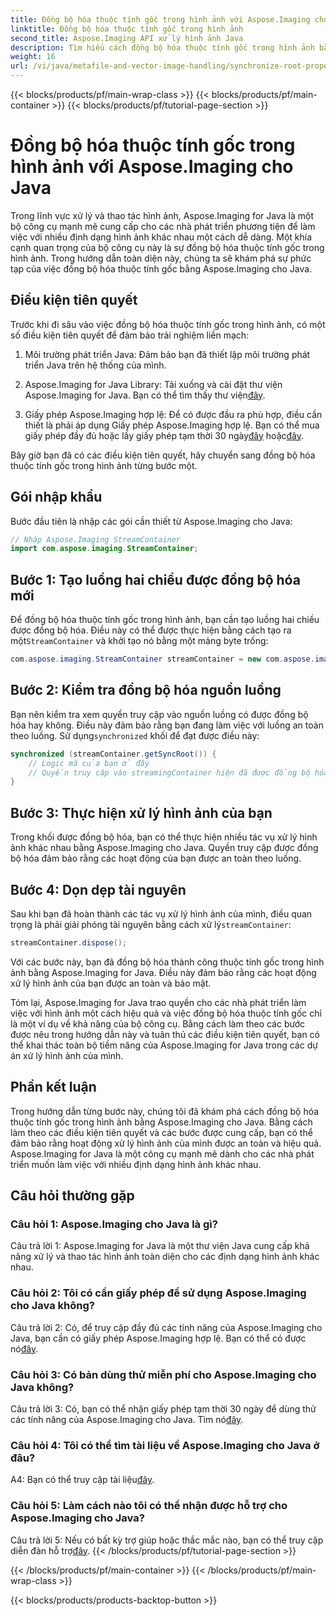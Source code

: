 ```yaml
---
title: Đồng bộ hóa thuộc tính gốc trong hình ảnh với Aspose.Imaging cho Java
linktitle: Đồng bộ hóa thuộc tính gốc trong hình ảnh
second_title: Aspose.Imaging API xử lý hình ảnh Java
description: Tìm hiểu cách đồng bộ hóa thuộc tính gốc trong hình ảnh bằng Aspose.Imaging cho Java. Đảm bảo xử lý hình ảnh an toàn theo luồng với hướng dẫn từng bước này.
weight: 16
url: /vi/java/metafile-and-vector-image-handling/synchronize-root-property-in-images/
---
```


{{< blocks/products/pf/main-wrap-class >}}
{{< blocks/products/pf/main-container >}}
{{< blocks/products/pf/tutorial-page-section >}}

# Đồng bộ hóa thuộc tính gốc trong hình ảnh với Aspose.Imaging cho Java

Trong lĩnh vực xử lý và thao tác hình ảnh, Aspose.Imaging for Java là một bộ công cụ mạnh mẽ cung cấp cho các nhà phát triển phương tiện để làm việc với nhiều định dạng hình ảnh khác nhau một cách dễ dàng. Một khía cạnh quan trọng của bộ công cụ này là sự đồng bộ hóa thuộc tính gốc trong hình ảnh. Trong hướng dẫn toàn diện này, chúng ta sẽ khám phá sự phức tạp của việc đồng bộ hóa thuộc tính gốc bằng Aspose.Imaging cho Java.

## Điều kiện tiên quyết

Trước khi đi sâu vào việc đồng bộ hóa thuộc tính gốc trong hình ảnh, có một số điều kiện tiên quyết để đảm bảo trải nghiệm liền mạch:

1. Môi trường phát triển Java: Đảm bảo bạn đã thiết lập môi trường phát triển Java trên hệ thống của mình.

2.  Aspose.Imaging for Java Library: Tải xuống và cài đặt thư viện Aspose.Imaging for Java. Bạn có thể tìm thấy thư viện[đây](https://releases.aspose.com/imaging/java/).

3. Giấy phép Aspose.Imaging hợp lệ: Để có được đầu ra phù hợp, điều cần thiết là phải áp dụng Giấy phép Aspose.Imaging hợp lệ. Bạn có thể mua giấy phép đầy đủ hoặc lấy giấy phép tạm thời 30 ngày[đây](https://purchase.aspose.com/buy) hoặc[đây](https://purchase.aspose.com/temporary-license/).

Bây giờ bạn đã có các điều kiện tiên quyết, hãy chuyển sang đồng bộ hóa thuộc tính gốc trong hình ảnh từng bước một.

## Gói nhập khẩu

Bước đầu tiên là nhập các gói cần thiết từ Aspose.Imaging cho Java:

```java
// Nhập Aspose.Imaging StreamContainer
import com.aspose.imaging.StreamContainer;
```

## Bước 1: Tạo luồng hai chiều được đồng bộ hóa mới

 Để đồng bộ hóa thuộc tính gốc trong hình ảnh, bạn cần tạo luồng hai chiều được đồng bộ hóa. Điều này có thể được thực hiện bằng cách tạo ra một`StreamContainer` và khởi tạo nó bằng một mảng byte trống:

```java
com.aspose.imaging.StreamContainer streamContainer = new com.aspose.imaging.StreamContainer(new java.io.ByteArrayInputStream(new byte[0]));
```

## Bước 2: Kiểm tra đồng bộ hóa nguồn luồng

 Bạn nên kiểm tra xem quyền truy cập vào nguồn luồng có được đồng bộ hóa hay không. Điều này đảm bảo rằng bạn đang làm việc với luồng an toàn theo luồng. Sử dụng`synchronized` khối để đạt được điều này:

```java
synchronized (streamContainer.getSyncRoot()) {
    // Logic mã của bạn ở đây
    // Quyền truy cập vào streamingContainer hiện đã được đồng bộ hóa
}
```

## Bước 3: Thực hiện xử lý hình ảnh của bạn

Trong khối được đồng bộ hóa, bạn có thể thực hiện nhiều tác vụ xử lý hình ảnh khác nhau bằng Aspose.Imaging cho Java. Quyền truy cập được đồng bộ hóa đảm bảo rằng các hoạt động của bạn được an toàn theo luồng.

## Bước 4: Dọn dẹp tài nguyên

 Sau khi bạn đã hoàn thành các tác vụ xử lý hình ảnh của mình, điều quan trọng là phải giải phóng tài nguyên bằng cách xử lý`streamContainer`:

```java
streamContainer.dispose();
```

Với các bước này, bạn đã đồng bộ hóa thành công thuộc tính gốc trong hình ảnh bằng Aspose.Imaging for Java. Điều này đảm bảo rằng các hoạt động xử lý hình ảnh của bạn được an toàn và bảo mật.

Tóm lại, Aspose.Imaging for Java trao quyền cho các nhà phát triển làm việc với hình ảnh một cách hiệu quả và việc đồng bộ hóa thuộc tính gốc chỉ là một ví dụ về khả năng của bộ công cụ. Bằng cách làm theo các bước được nêu trong hướng dẫn này và tuân thủ các điều kiện tiên quyết, bạn có thể khai thác toàn bộ tiềm năng của Aspose.Imaging for Java trong các dự án xử lý hình ảnh của mình.

## Phần kết luận

Trong hướng dẫn từng bước này, chúng tôi đã khám phá cách đồng bộ hóa thuộc tính gốc trong hình ảnh bằng Aspose.Imaging cho Java. Bằng cách làm theo các điều kiện tiên quyết và các bước được cung cấp, bạn có thể đảm bảo rằng hoạt động xử lý hình ảnh của mình được an toàn và hiệu quả. Aspose.Imaging for Java là một công cụ mạnh mẽ dành cho các nhà phát triển muốn làm việc với nhiều định dạng hình ảnh khác nhau.

## Câu hỏi thường gặp

### Câu hỏi 1: Aspose.Imaging cho Java là gì?

Câu trả lời 1: Aspose.Imaging for Java là một thư viện Java cung cấp khả năng xử lý và thao tác hình ảnh toàn diện cho các định dạng hình ảnh khác nhau.

### Câu hỏi 2: Tôi có cần giấy phép để sử dụng Aspose.Imaging cho Java không?

 Câu trả lời 2: Có, để truy cập đầy đủ các tính năng của Aspose.Imaging cho Java, bạn cần có giấy phép Aspose.Imaging hợp lệ. Bạn có thể có được nó[đây](https://purchase.aspose.com/buy).

### Câu hỏi 3: Có bản dùng thử miễn phí cho Aspose.Imaging cho Java không?

 Câu trả lời 3: Có, bạn có thể nhận giấy phép tạm thời 30 ngày để dùng thử các tính năng của Aspose.Imaging cho Java. Tìm nó[đây](https://purchase.aspose.com/temporary-license/).

### Câu hỏi 4: Tôi có thể tìm tài liệu về Aspose.Imaging cho Java ở đâu?

 A4: Bạn có thể truy cập tài liệu[đây](https://reference.aspose.com/imaging/java/).

### Câu hỏi 5: Làm cách nào tôi có thể nhận được hỗ trợ cho Aspose.Imaging cho Java?

 Câu trả lời 5: Nếu có bất kỳ trợ giúp hoặc thắc mắc nào, bạn có thể truy cập diễn đàn hỗ trợ[đây](https://forum.aspose.com/).
{{< /blocks/products/pf/tutorial-page-section >}}

{{< /blocks/products/pf/main-container >}}
{{< /blocks/products/pf/main-wrap-class >}}

{{< blocks/products/products-backtop-button >}}
